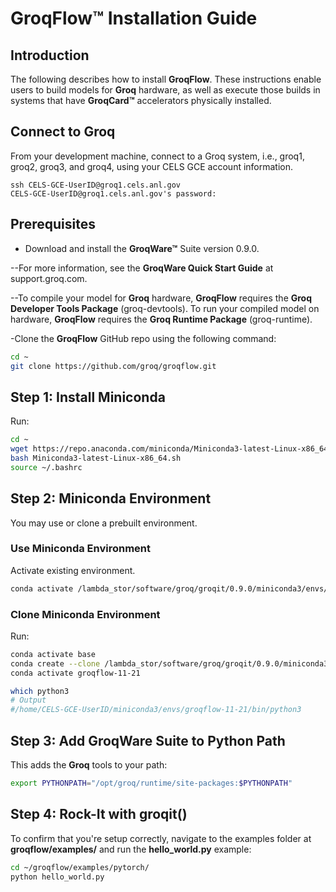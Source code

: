 # GroqFlow™ Installation Guide

## Introduction

The following describes how to install **GroqFlow**. These instructions enable users to build models for **Groq** hardware, as well as execute those builds in systems that have **GroqCard™** accelerators physically installed.

## Connect to Groq

From your development machine, connect to a Groq system, i.e., groq1, groq2, groq3, and groq4, using your CELS GCE account information.

```console
ssh CELS-GCE-UserID@groq1.cels.anl.gov
CELS-GCE-UserID@groq1.cels.anl.gov's password:
```

## Prerequisites

- Download and install the **GroqWare™** Suite version 0.9.0.

--For more information, see the **GroqWare Quick Start Guide** at support.groq.com.

--To compile your model for **Groq** hardware, **GroqFlow** requires the **Groq Developer Tools Package** (groq-devtools). To run your compiled model on hardware, **GroqFlow** requires the **Groq Runtime Package** (groq-runtime).

-Clone the **GroqFlow** GitHub repo using the following command:

```bash
cd ~
git clone https://github.com/groq/groqflow.git
```

## Step 1: Install Miniconda

Run:

```bash
cd ~
wget https://repo.anaconda.com/miniconda/Miniconda3-latest-Linux-x86_64.sh
bash Miniconda3-latest-Linux-x86_64.sh
source ~/.bashrc
```

## Step 2: Miniconda Environment

You may use or clone a prebuilt environment.

### Use Miniconda Environment

Activate existing environment.

```bash
conda activate /lambda_stor/software/groq/groqit/0.9.0/miniconda3/envs/groqflow-11-21
```

### Clone Miniconda Environment

Run:

```bash
conda activate base
conda create --clone /lambda_stor/software/groq/groqit/0.9.0/miniconda3/envs/groqflow-11-21 --prefix ~/miniconda3/envs/groqflow-11-21
conda activate groqflow-11-21

which python3
# Output
#/home/CELS-GCE-UserID/miniconda3/envs/groqflow-11-21/bin/python3
```

## Step 3: Add GroqWare Suite to Python Path

This adds the **Groq** tools to your path:

```bash
export PYTHONPATH="/opt/groq/runtime/site-packages:$PYTHONPATH"
```

## Step 4: Rock-It with groqit()

To confirm that you're setup correctly, navigate to the examples folder at **groqflow/examples/** and run the **hello_world.py** example:

```bash
cd ~/groqflow/examples/pytorch/
python hello_world.py
```
